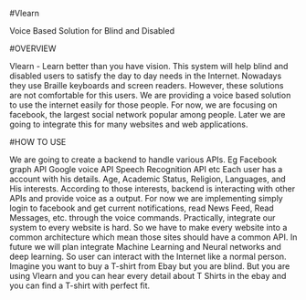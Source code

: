 #Vlearn 

Voice Based Solution for Blind and Disabled 

#OVERVIEW

Vlearn - Learn better than you have vision. This system will help blind and disabled users to satisfy the day to day needs in the Internet. Nowadays they use Braille keyboards and screen readers. However, these solutions are not comfortable for this users. We are providing a voice based solution to use the internet easily for those people.
For now, we are focusing on facebook, the largest social network popular among people. Later we are going to integrate this for many websites and web applications.

#HOW TO USE

We are going to create a backend to handle various APIs.
Eg  Facebook graph API
      Google voice API
      Speech Recognition API etc
Each user has a account with his details. Age, Academic Status, Religion, Languages, and His interests. According to those interests, backend is interacting with other APIs and provide voice as a output.
For now we are implementing simply login to facebook and get current notifications, read News Feed, Read Messages, etc. through the voice commands.
Practically, integrate our system to every website is hard. So we have to make every website into a common architecture which mean those sites should have a common API. In future we will plan integrate Machine Learning and Neural networks and deep learning. So user can interact with the Internet like a normal person.
Imagine you want to buy a T-shirt from Ebay but you are blind. But you are using Vlearn and you can hear every detail about T Shirts in the ebay and you can find a T-shirt with perfect fit.

